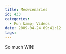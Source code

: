 ```yaml
---
title: Meowcenaries
id: 433
categories:
  - Fun &amp; Videos
date: 2009-04-24 09:41:12
tags:
---
```


So much WIN!

<object width="480" height="385" data="https://www.youtube.com/v/xHHndubyXYQ&amp;hl=en&amp;fs=1&amp;color1=0x402061&amp;color2=0x9461ca" type="application/x-shockwave-flash"><param name="allowFullScreen" value="true" /><param name="allowscriptaccess" value="always" /><param name="src" value="https://www.youtube.com/v/xHHndubyXYQ&amp;hl=en&amp;fs=1&amp;color1=0x402061&amp;color2=0x9461ca" /><param name="allowfullscreen" value="true" /></object>